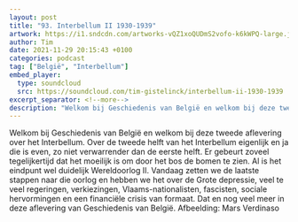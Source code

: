 ```yaml
---
layout: post
title: "93. Interbellum II 1930-1939"
artwork: https://i1.sndcdn.com/artworks-vQZ1xoQUDmS2vofo-k6kWPQ-large.jpg
author: Tim
date: 2021-11-29 20:15:43 +0100
categories: podcast
tag: ["België", "Interbellum"]
embed_player:
  type: soundcloud
  src: https://soundcloud.com/tim-gistelinck/interbellum-ii-1930-1939
excerpt_separator: <!--more-->
description: "Welkom bij Geschiedenis van België en welkom bij deze tweede aflevering over het Interbellum."
---
```

Welkom bij Geschiedenis van België en welkom bij deze tweede aflevering over het Interbellum. Over de tweede helft van het Interbellum eigenlijk en ja die is even, zo niet verwarrender dan de eerste helft. Er gebeurt zoveel tegelijkertijd dat het moeilijk is om door het bos de bomen te zien. Al is het eindpunt wel duidelijk Wereldoorlog II. Vandaag zetten we de laatste stappen naar die oorlog en hebben we het over de Grote depressie, veel te veel regeringen, verkiezingen, Vlaams-nationalisten, fascisten, sociale hervormingen en een financiële crisis van formaat. Dat en nog veel meer in deze aflevering van Geschiedenis van België.
Afbeelding: Mars Verdinaso